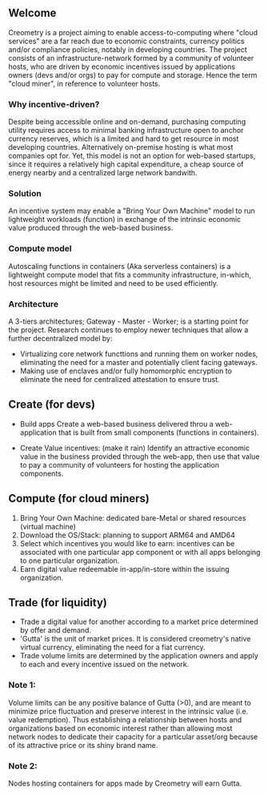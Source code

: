 ## Welcome 

Creometry is a project aiming to enable access-to-computing where "cloud services" are a far reach due to economic constraints, currency politics and/or compliance policies, notably in developing countries.
The project consists of an infrastructure-network formed by a community of volunteer hosts, who are driven by economic incentives issued by applications owners (devs and/or orgs) to pay for compute and storage. Hence the term "cloud miner", in reference to volunteer hosts.

### Why incentive-driven?
Despite being accessible online and on-demand, purchasing computing utility requires access to minimal banking infrastructure open to anchor currency reserves, which is a limited and hard to get resource in most developing countries.
Alternatively on-premise hosting is what most companies opt for. Yet, this model is not an option for web-based startups, since it requires a relatively high capital expenditure, a cheap source of energy nearby and a centralized large network bandwith.

### Solution
An incentive system may enable a "Bring Your Own Machine" model to run lightweight workloads (function) in exchange of the intrinsic economic value produced through the web-based business.   

### Compute model

Autoscaling functions in containers (Aka serverless containers) is a lightweight compute model that fits a community infrastructure, in-which, host resources might be limited and need to be used efficiently.

### Architecture

A 3-tiers architectures; Gateway - Master - Worker; is a starting point for the project. 
Research continues to employ newer techniques that allow a further decentralized model by: 
 - Virtualizing core network functtions and running them on worker nodes, eliminating the need for a master and potentially client facing gateways.
 - Making use of enclaves and/or fully homomorphic encryption to eliminate the need for centralized attestation to ensure trust.

## Create (for devs)
- Build apps
   Create a web-based business delivered throu a web-application that is built from small components (functions in containers).
   
- Create Value incentives: (make it rain)
   Identify an attractive economic value in the business provided through the web-app, then use that value to pay a community of volunteers for hosting the application components.

## Compute (for cloud miners)
  1. Bring Your Own Machine: dedicated bare-Metal or shared resources (virtual machine)
  2. Download the OS/Stack: planning to support ARM64 and AMD64 
  3. Select which incentives you would like to earn: incentives can be associated with one particular app component or with all apps belonging to one particular organization.
  4. Earn digital value redeemable in-app/in-store within the issuing organization.
  

## Trade (for liquidity)
- Trade a digital value for another according to a market price determined by offer and demand. 
- 'Gutta' is the unit of market prices. It is considered creometry's native virtual currency, eliminating the need for a fiat currency.
- Trade volume limits are determined by the application owners and apply to each and every incentive issued on the network. 

### Note 1: 
Volume limits can be any positive balance of Gutta (>0), and are meant to minimize price fluctuation and preserve interest in the intrinsic value (i.e. value redemption). Thus establishing a relationship between hosts and organizations based on economic interest rather than allowing most network nodes to dedicate their capacity for a particular asset/org because of its attractive price or its shiny brand name. 

### Note 2: 
Nodes hosting containers for apps made by Creometry will earn Gutta.





